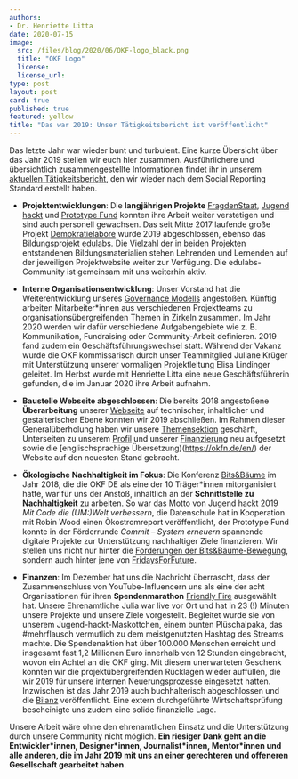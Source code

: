 ```yaml
---
authors: 
- Dr. Henriette Litta
date: 2020-07-15
image:
  src: /files/blog/2020/06/OKF-logo_black.png
  title: "OKF Logo"
  license:
  license_url:
type: post
layout: post
card: true
published: true
featured: yellow
title: "Das war 2019: Unser Tätigkeitsbericht ist veröffentlicht" 
---
```


Das letzte Jahr war wieder bunt und turbulent. Eine kurze Übersicht über das Jahr 2019 stellen wir euch hier zusammen. Ausführlichere und übersichtlich zusammengestellte Informationen findet ihr in unserem [aktuellen Tätigkeitsbericht](https://2019.okfn.de/), den wir wieder nach dem Social Reporting Standard erstellt haben.

* **Projektentwicklungen**: Die **langjährigen Projekte** [FragdenStaat](https://fragdenstaat.de/), [Jugend hackt](https://jugendhackt.org/) und [Prototype Fund](https://prototypefund.de/) konnten ihre Arbeit weiter verstetigen und sind auch personell gewachsen. Das seit Mitte 2017 laufende große Projekt [Demokratielabore](https://demokratielabore.de/) wurde 2019 abgeschlossen, ebenso das Bildungsprojekt [edulabs](https://edulabs.de/). Die Vielzahl der in beiden Projekten entstandenen Bildungsmaterialien stehen Lehrenden und Lernenden auf der jeweiligen Projektwebsite weiter zur Verfügung. Die edulabs-Community ist gemeinsam mit uns weiterhin aktiv.

* **Interne Organisationsentwicklung**: Unser Vorstand hat die Weiterentwicklung unseres [Governance Modells](https://okfn.de/files/documents/03_Governance_Modell.pdf) angestoßen. Künftig arbeiten Mitarbeiter\*innen aus verschiedenen Projektteams zu organisationsübergreifenden Themen in Zirkeln zusammen. Im Jahr 2020 werden wir dafür verschiedene Aufgabengebiete wie z. B. Kommunikation, Fundraising oder Community-Arbeit definieren. 2019 fand zudem ein Geschäftsführungswechsel statt. Während der Vakanz wurde die OKF kommissarisch durch unser Teammitglied Juliane Krüger mit Unterstützung unserer vormaligen Projektleitung Elisa Lindinger geleitet. Im Herbst wurde mit Henriette Litta eine neue Geschäftsführerin gefunden, die im Januar 2020 ihre Arbeit aufnahm.

* **Baustelle Webseite abgeschlossen**: Die bereits 2018 angestoßene **Überarbeitung** unserer [Webseite](https://okfn.de/) auf technischer, inhaltlicher und gestalterischer Ebene konnten wir 2019 abschließen. Im Rahmen dieser Generalüberholung haben wir unsere [Themensektion](https://okfn.de/themen/) geschärft, Unterseiten zu unserem [Profil](https://okfn.de/profil/) und unserer [Finanzierung](https://okfn.de/finanzierung/) neu aufgesetzt sowie die [englischsprachige Übersetzung)(https://okfn.de/en/) der Website auf den neuesten Stand gebracht.

* **Ökologische Nachhaltigkeit im Fokus**: Die Konferenz [Bits&Bäume](https://bits-und-baeume.org/rueckblick/de) im Jahr 2018, die die OKF DE als eine der 10 Träger\*innen mitorganisiert hatte, war für uns der Anstoß, inhaltlich an der **Schnittstelle zu Nachhaltigkeit** zu arbeiten. So war das Motto von Jugend hackt 2019 _Mit Code die (UM:)Welt verbessern_, die Datenschule hat in Kooperation mit Robin Wood einen Ökostromreport veröffentlicht, der Prototype Fund konnte in der Förderrunde _Commit – System erneuern_ spannende digitale Projekte zur Unterstützung nachhaltiger Ziele finanzieren. Wir stellen uns nicht nur hinter die [Forderungen der Bits&Bäume-Bewegung](https://bits-und-baeume.org/forderungen/info/de), sondern auch hinter jene von [FridaysForFuture](https://fridaysforfuture.de/forderungen/).

* **Finanzen**: Im Dezember hat uns die Nachricht überrascht, dass der Zusammenschluss von YouTube-Influencern uns als eine der acht Organisationen für ihren **Spendenmarathon** [Friendly Fire](https://de.wikipedia.org/wiki/Friendly_Fire_(Charity-Livestream)) ausgewählt hat. Unsere Ehrenamtliche Julia war live vor Ort und hat in 23 (!) Minuten unsere Projekte und unsere Ziele vorgestellt. Begleitet wurde sie von unserem Jugend-hackt-Maskottchen, einem bunten Plüschalpaka, das #mehrflausch vermutlich zu dem meistgenutzten Hashtag des Streams machte. Die Spendenaktion hat über 100.000 Menschen erreicht und insgesamt fast 1,2 Millionen Euro innerhalb von 12 Stunden eingebracht, wovon ein Achtel an die OKF ging. Mit diesem unerwarteten Geschenk konnten wir die projektübergreifenden Rücklagen wieder auffüllen, die wir 2019 für unsere internen Neuerungsprozesse eingesetzt hatten. Inzwischen ist das Jahr 2019 auch buchhalterisch abgeschlossen und die [Bilanz](https://okfn.de/files/documents/Jahresabschluesse/OKF-DE-Jahresabschluss-2019.pdf) veröffentlicht. Eine extern durchgeführte Wirtschaftsprüfung bescheinigte uns zudem eine solide finanzielle Lage.

Unsere Arbeit wäre ohne den ehrenamtlichen Einsatz und die Unterstützung durch unsere Community nicht möglich. **Ein riesiger Dank geht an die Entwickler\*innen, Designer\*innen, Journalist\*innen, Mentor\*innen und alle anderen, die im Jahr 2019 mit uns an einer gerechteren und offeneren Gesellschaft gearbeitet haben.**
